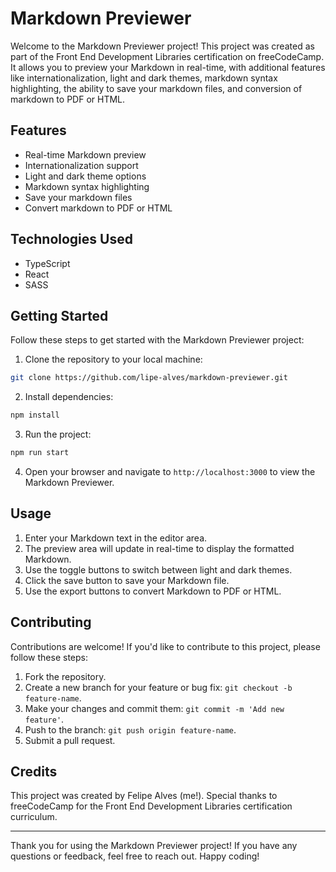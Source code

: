 # Markdown Previewer

Welcome to the Markdown Previewer project! This project was created as part of the Front End Development Libraries certification on freeCodeCamp. It allows you to preview your Markdown in real-time, with additional features like internationalization, light and dark themes, markdown syntax highlighting, the ability to save your markdown files, and conversion of markdown to PDF or HTML.

## Features

-   Real-time Markdown preview
-   Internationalization support
-   Light and dark theme options
-   Markdown syntax highlighting
-   Save your markdown files
-   Convert markdown to PDF or HTML

## Technologies Used

-   TypeScript
-   React
-   SASS

## Getting Started

Follow these steps to get started with the Markdown Previewer project:

1. Clone the repository to your local machine:

```bash
git clone https://github.com/lipe-alves/markdown-previewer.git
```

2. Install dependencies:

```bash
npm install
```

3. Run the project:

```bash
npm run start
```

4. Open your browser and navigate to `http://localhost:3000` to view the Markdown Previewer.

## Usage

1. Enter your Markdown text in the editor area.
2. The preview area will update in real-time to display the formatted Markdown.
3. Use the toggle buttons to switch between light and dark themes.
4. Click the save button to save your Markdown file.
5. Use the export buttons to convert Markdown to PDF or HTML.

## Contributing

Contributions are welcome! If you'd like to contribute to this project, please follow these steps:

1. Fork the repository.
2. Create a new branch for your feature or bug fix: `git checkout -b feature-name`.
3. Make your changes and commit them: `git commit -m 'Add new feature'`.
4. Push to the branch: `git push origin feature-name`.
5. Submit a pull request.

## Credits

This project was created by Felipe Alves (me!). Special thanks to freeCodeCamp for the Front End Development Libraries certification curriculum.

---

Thank you for using the Markdown Previewer project! If you have any questions or feedback, feel free to reach out. Happy coding!
